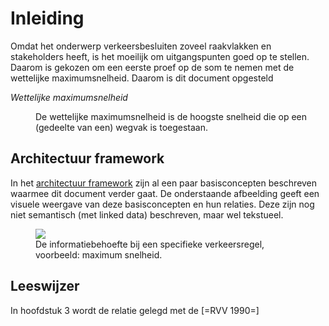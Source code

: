 # Inleiding

Omdat het onderwerp verkeersbesluiten zoveel raakvlakken en stakeholders heeft, is het moeilijk om uitgangspunten goed op te stellen. Daarom is gekozen om een eerste proef op de som te nemen met de wettelijke maximumsnelheid. Daarom is dit document opgesteld

<dfn data-lt="Wettelijke maximumsnelheid">Wettelijke maximumsnelheid</dfn>
<dd> De wettelijke maximumsnelheid is de hoogste snelheid die op een (gedeelte van een) wegvak is toegestaan. </dd>

## Architectuur framework
In het [architectuur framework](https://docs.crow.nl/verkeersborden/framework/) zijn al een paar basisconcepten beschreven waarmee dit document verder gaat. De onderstaande afbeelding geeft een visuele weergave van deze basisconcepten en hun relaties. Deze zijn nog niet semantisch (met linked data) beschreven, maar wel tekstueel.

<figure>
<img src="./hoofdstukken/media/verkeersregel.jpg">
<figcaption>De informatiebehoefte bij een specifieke verkeersregel, voorbeeld: maximum snelheid. </caption>
</figure> 

## Leeswijzer
In hoofdstuk 3 wordt de relatie gelegd met de [=RVV 1990=]

